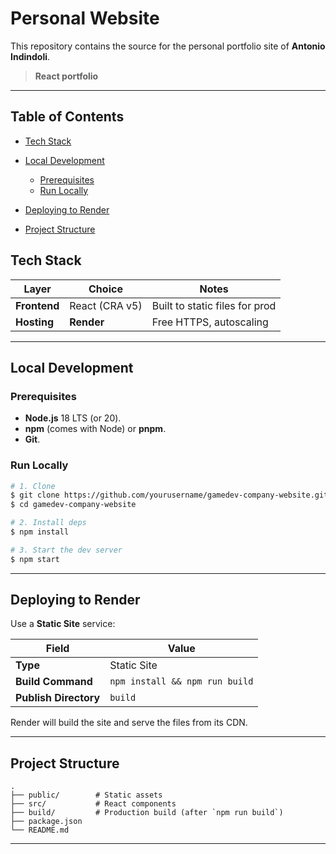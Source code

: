 # Personal Website

This repository contains the source for the personal portfolio site of **Antonio Indindoli**.

> **React portfolio**

---

## Table of Contents

* [Tech Stack](#tech-stack)
* [Local Development](#local-development)

  * [Prerequisites](#prerequisites)
  * [Run Locally](#run-locally)
* [Deploying to Render](#-deploying-to-render)
* [Project Structure](#project-structure)

## Tech Stack

| Layer | Choice | Notes |
| ----------- | --------------- | ------------------------------ |
| **Frontend** | React (CRA v5) | Built to static files for prod |
| **Hosting** | **Render** | Free HTTPS, autoscaling |


---

## Local Development

### Prerequisites

* **Node.js** 18 LTS (or 20).
* **npm** (comes with Node) or **pnpm**.
* **Git**.

### Run Locally

```bash
# 1. Clone
$ git clone https://github.com/yourusername/gamedev-company-website.git
$ cd gamedev-company-website

# 2. Install deps
$ npm install

# 3. Start the dev server
$ npm start
```

---

## Deploying to Render

Use a **Static Site** service:

| Field             | Value                          |
| ----------------- | ------------------------------ |
| **Type**          | Static Site                    |
| **Build Command** | `npm install && npm run build` |
| **Publish Directory** | `build`                    |

Render will build the site and serve the files from its CDN.

---
## Project Structure

```
.
├── public/        # Static assets
├── src/           # React components
├── build/         # Production build (after `npm run build`)
├── package.json
└── README.md
```

---

